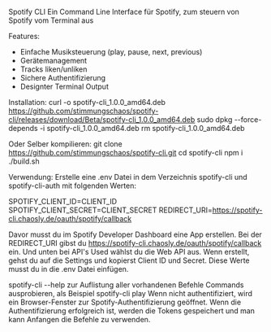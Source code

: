 Spotify CLI
Ein  Command Line Interface für Spotify, zum steuern von Spotify vom Terminal aus


Features:
- Einfache Musiksteuerung (play, pause, next, previous)
- Gerätemanagement 
- Tracks liken/unliken
- Sichere Authentifizierung
- Designter Terminal Output

Installation:
curl -o spotify-cli_1.0.0_amd64.deb https://github.com/stimmungschaos/spotify-cli/releases/download/Beta/spotify-cli_1.0.0_amd64.deb
sudo dpkg --force-depends -i spotify-cli_1.0.0_amd64.deb
rm spotify-cli_1.0.0_amd64.deb

Oder Selber kompilieren: 
git clone https://github.com/stimmungschaos/spotify-cli.git
cd spotify-cli
npm i
./build.sh 


Verwendung:
Erstelle eine .env Datei in dem Verzeichnis spotify-cli und spotify-cli-auth mit folgenden Werten:

SPOTIFY_CLIENT_ID=CLIENT_ID
SPOTIFY_CLIENT_SECRET=CLIENT_SECRET
REDIRECT_URI=https://spotify-cli.chaosly.de/oauth/spotify/callback

Davor musst du im Spotify Developer Dashboard eine App erstellen. Bei der REDIRECT_URI gibst du https://spotify-cli.chaosly.de/oauth/spotify/callback ein. Und unten bei  API's Used wählst du die Web API aus.  Wenn erstellt, gehst du auf die Settings und kopierst Client ID und Secret. Diese Werte musst du in die .env Datei einfügen. 


spotify-cli --help 
zur Auflistung aller vorhandenen Befehle
Commands ausprobieren, als Beispiel spotify-cli play
Wenn nicht authentifiziert, wird ein Browser-Fenster zur Spotify-Authentifizierung geöffnet.
Wenn die Authentifizierung erfolgreich ist, werden die Tokens gespeichert und man kann Anfangen die Befehle zu verwenden. 


